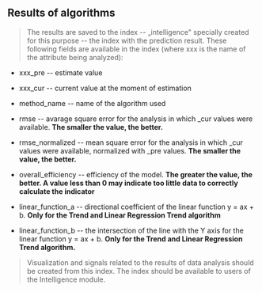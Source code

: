 Results of algorithms
---------------------

> The results are saved to the index -- „intelligence" specially created
> for this purpose -- the index with the prediction result. These
> following fields are available in the index (where xxx is the name of
> the attribute being analyzed):

-   xxx\_pre -- estimate value

-   xxx\_cur -- current value at the moment of estimation

-   method\_name -- name of the algorithm used

-   rmse -- avarage square error for the analysis in which \_cur values
     were available. **The smaller the value, the better.**

-   rmse\_normalized -- mean square error for the analysis in which
     \_cur values were available, normalized with \_pre values. **The
     smaller the value, the better.**

-   overall\_efficiency -- efficiency of the model. **The greater the
     value, the better. A value less than 0 may indicate too little
     data to correctly calculate the indicator**

-   linear\_function\_a -- directional coefficient of the linear
     function y = ax + b. **Only for the Trend and Linear Regression
     Trend algorithm**

-   linear\_function\_b -- the intersection of the line with the Y axis
     for the linear function y = ax + b. **Only for the Trend and
     Linear Regression Trend algorithm.**

> Visualization and signals related to the results of data analysis
> should be created from this index. The index should be available to
> users of the Intelligence module.
